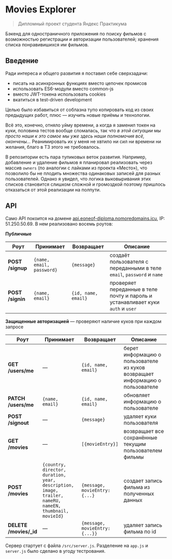 # Movies Explorer

> Дипломный проект студента Яндекс Практикума 

Бэкенд для одностраничного приложения по поиску фильмов с возможностью регистрации и авторизации пользователей; хранения списка понравивишихся им фильмов.

## Введение

Ради интереса и общего развития я поставил себе сверхзадачи:
- писать на асинхронных функциях вместо цепочек промисов
- использовать ES6-модули вместо common-js
- вместо JWT-токена использовать cookies 
- вкатиться в test-driven development

Целью было избавиться от соблазна тупо копировать код из своих предыдущих работ, плюс — изучить новые приёмы и технологии.

Всё это, конечно, отняло уйму времени, а когда я заменил токен на куки, половина тестов вообще сломалась, так что *в этой ситуации мы просто наши к это самое мы уже здесь наши полномочия всё, окончены...*
Реанимировать их у меня не хвтило ни сил ни времени ни желания, благо в ТЗ этого не требовалось.

В репозитории есть пара тупиковых веток развития. Например, добавление и удаление фильмов я планировал реализовать через массив `owners` (по аналогии с лайками из проекта «Место»), что позволило бы не плодить множества одинаковых записей для разных пользователей. Однако я увидел, что логика выковыривания этих списков становится слишком сложной и громоздкой поэтому пришлось отказаться от этой реализации на полпути.

## API

Само API покоится на домене [api.eoneof-diploma.nomoredomains.icu](http://api.eoneof-diploma.nomoredomains.icu), IP: 51.250.50.69. В нем реализовано восемь роутов:  

**Публичные**

| Роут             | Принимает                 | Возвращает          | Описание                                                                        |
| ---------------- | ------------------------- | ------------------- | ------------------------------------------------------------------------------- |
| **POST /signup** | `{name, email, password}` | `{message}`         | создаёт пользователя с переданными в теле `email`, `password` и `name`          |
| **POST /signin** | `{name, email}`           | `{id, name, email}` | проверяет переданные в теле почту и пароль и устанавливает куки `auth` и `user` |

**Защищенные авторизацией** — проверяют наличие куков при каждом запросе

| Роут                   | Принимает                                                                                              | Возвращает                     | Описание                                                                      |
| ---------------------- | ------------------------------------------------------------------------------------------------------ | ------------------------------ | ----------------------------------------------------------------------------- |
| **GET /users/me**      | —                                                                                                      | `{id, name, email}`            | берет информацию о пользователе из куков возвращает информацию о пользователе |
| **PATCH /users/me**    | `{name, email}`                                                                                        | `{id, name, email}`            | обновляет информацию о пользователе                                           |
| **POST /signout**      | —                                                                                                      | `{message}`                    | удаляет куки пользователя                                                     |
| **GET /movies**        | —                                                                                                      | `[{movieEntry}]`               | возвращает все сохранённые текущим  пользователем фильмы                      |
| **POST /movies**       | `{country, director, duration, year, description, image, trailer, nameRU, nameEN, thumbnail, movieId}` | `{message, movieEntry: {...}`  | создает запись фильма из полученных данных                                    |
| **DELETE /movies/_id** | —                                                                                                      | `{message, movieEntry: {...}}` | удаляет запись фильма по id                                                   |

Сервер стартует с файла `/src/server.js`. Разделение на `app.js` и `server.js` было сделано в угоду тестрования.
